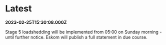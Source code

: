 # Latest

**2023-02-25T15:30:08.000Z**

Stage 5 loadshedding will be implemented from 05:00 on Sunday morning - until further notice. Eskom will publish a full statement in due course.
